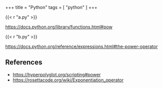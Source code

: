 +++
title = "Python"
tags = [ "python" ]
+++

{{< r "a.py" >}}

<https://docs.python.org/library/functions.html#pow>

{{< r "b.py" >}}

<https://docs.python.org/reference/expressions.html#the-power-operator>

## References

- <https://hyperpolyglot.org/scripting#power>
- <https://rosettacode.org/wiki/Exponentiation_operator>
